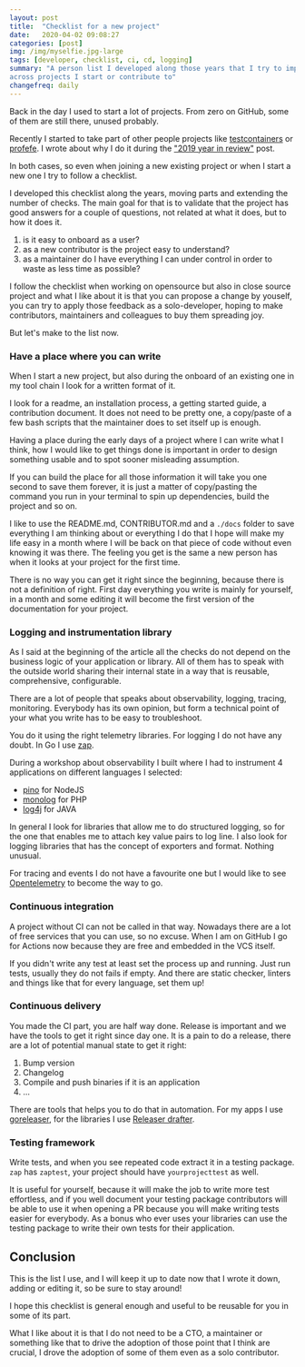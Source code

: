 ```yaml
---
layout: post
title:  "Checklist for a new project"
date:   2020-04-02 09:08:27
categories: [post]
img: /img/myselfie.jpg-large
tags: [developer, checklist, ci, cd, logging]
summary: "A person list I developed along those years that I try to implement
across projects I start or contribute to"
changefreq: daily
---
```

Back in the day I used to start a lot of projects. From zero on GitHub, some of
them are still there, unused probably.

Recently I started to take part of other people projects like
[testcontainers](https://github.com/testcontainers) or
[profefe](https://github.com/profefe). I wrote about why I do it during the
["2019 year in review"](/blog/year-in-review) post.

In both cases, so even when joining a new existing project or when I start a new
one I try to follow a checklist.

I developed this checklist along the years, moving parts and extending the
number of checks. The main goal for that is to validate that the project has
good answers for a couple of questions, not related at what it does, but to how
it does it.

1. is it easy to onboard as a user?
2. as a new contributor is the project easy to understand?
3. as a maintainer do I have everything I can under control in order to waste as
   less time as possible?

I follow the checklist when working on opensource but also in close source
project and what I like about it is that you can propose a change by youself,
you can try to apply those feedback as a solo-developer, hoping to make
contributors, maintainers and colleagues to buy them spreading joy.

But let's make to the list now.

### Have a place where you can write

When I start a new project, but also during the onboard of an existing one in my
tool chain I look for a written format of it.

I look for a readme, an installation process, a getting started guide, a
contribution document. It does not need to be pretty one, a copy/paste of a few
bash scripts that the maintainer does to set itself up is enough.

Having a place during the early days of a project where I can write what I
think, how I would like to get things done is important in order to design
something usable and to spot sooner misleading assumption.

If you can build the place for all those information it will take you one
second to save them forever, it is just a matter of copy/pasting the command you
run in your terminal to spin up dependencies, build the project and so on.

I like to use the README.md, CONTRIBUTOR.md and a `./docs` folder to save
everything I am thinking about or everything I do that I hope will make my life
easy in a month where I will be back on that piece of code without even knowing
it was there. The feeling you get is the same a new person has when it looks at
your project for the first time.

There is no way you can get it right since the beginning, because there is not a
definition of right. First day everything you write is mainly for yourself, in a
month and some editing it will become the first version of the documentation for
your project.

### Logging and instrumentation library

As I said at the beginning of the article all the checks do not depend on the
business logic of your application or library. All of them has to speak with the
outside world sharing their internal state in a way that is reusable,
comprehensive, configurable.

There are a lot of people that speaks about observability, logging, tracing,
monitoring. Everybody has its own opinion, but form a technical point of your
what you write has to be easy to troubleshoot.

You do it using the right telemetry libraries. For logging I do not have any
doubt. In Go I use [zap](https://github.com/uber-go/zap).

During a workshop about observability I built where I had to instrument 4
applications on different languages I selected:

* [pino](https://github.com/pinojs/pino) for NodeJS
* [monolog](https://github.com/Seldaek/monolog) for PHP
* [log4j](https://logging.apache.org/log4j/2.x/) for JAVA

In general I look for libraries that allow me to do structured logging, so for
the one that enables me to attach key value pairs to log line. I also look for
logging libraries that has the concept of exporters and format. Nothing unusual.

For tracing and events I do not have a favourite one but I would like to see
[Opentelemetry](https://opentelemetry.io) to become the way to go.

### Continuous integration

A project without CI can not be called in that way. Nowadays there are a lot of
free services that you can use, so no excuse. When I am on GitHub I go for
Actions now because they are free and embedded in the VCS itself.

If you didn't write any test at least set the process up and running. Just run
tests, usually they do not fails if empty. And there are static checker, linters
and things like that for every language, set them up!

### Continuous delivery

You made the CI part, you are half way done. Release is important and we have
the tools to get it right since day one. It is a pain to do a release, there are
a lot of potential manual state to get it right:

1. Bump version
2. Changelog
3. Compile and push binaries if it is an application
4. ...

There are tools that helps you to do that in automation. For my apps I use
[goreleaser](https://github.com/goreleaser/goreleaser), for the libraries I use
[Releaser drafter](https://github.com/marketplace/actions/release-drafter).

### Testing framework

Write tests, and when you see repeated code extract it in a testing package.
`zap` has `zaptest`, your project should have `yourprojecttest` as well.

It is useful for yourself, because it will make the job to write more test
effortless, and if you well document your testing package contributors will be
able to use it when opening a PR because you will make writing tests easier for
everybody. As a bonus who ever uses your libraries can use the testing package
to write their own tests for their application.

## Conclusion

This is the list I use, and I will keep it up to date now that I wrote it down,
adding or editing it, so be sure to stay around!

I hope this checklist is general enough and useful to be reusable for you in
some of its part.

What I like about it is that I do not need to be a CTO, a maintainer or
something like that to drive the adoption of those point that I think are
crucial, I drove the adoption of some of them even as a solo contributor.
